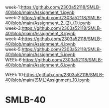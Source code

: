 week-1:https://github.com/2303a52118/SMLB-40/blob/main/Assignment_1.ipynb                                                                                                                  
week-2:https://github.com/2303a52118/SMLB-40/blob/main/Assignment_2_(2)_(1).ipynb                                                        
week-3:https://github.com/2303a52118/SMLB-40/blob/main/Assignment_3.ipynb                                                                     
week-4:https://github.com/2303a52118/SMLB-40/blob/main/Assignment_4.ipynb                                                          
week-5:https://github.com/2303a52118/SMLB-40/blob/main/Assignment_5.ipynb                                              
WEEk-6:https://github.com/2303a52118/SMLB-40/blob/main/Assignment_6.ipynb                                     

WEEk 10:https://github.com/2303a52118/SMLB-40/blob/main/(SML)Assignment_10.ipynb                                                 
# SMLB-40
